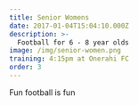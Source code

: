 ```yaml
---
title: Senior Womens
date: 2017-01-04T15:04:10.000Z
description: >-
  Football for 6 - 8 year olds
image: /img/senior-women.png
training: 4:15pm at Onerahi FC
order: 3
---
```


Fun football is fun